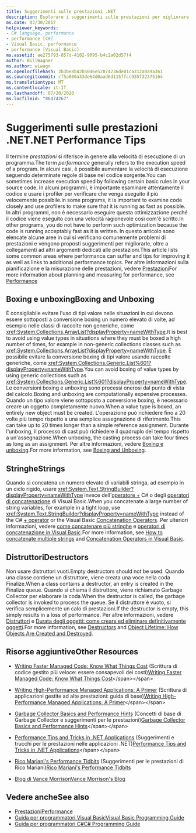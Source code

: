 ```yaml
---
title: Suggerimenti sulle prestazioni .NET
description: Esplorare i suggerimenti sulle prestazioni per migliorare la velocità di esecuzione di un programma in .NET. Vedere Suggerimenti per la conversione boxing e unboxing, le stringhe e i distruttori.
ms.date: 03/30/2017
helpviewer_keywords:
- C# language, performance
- performance [C#]
- Visual Basic, performance
- performance [Visual Basic]
ms.assetid: ae275793-857d-4102-9095-b4c2a02d57f4
author: BillWagner
ms.author: wiwagn
ms.openlocfilehash: 2b3be8b42b5046e52074236de01ca312a0a9a361
ms.sourcegitcommit: cf5a800a33de64d0aad6d115ffcc935f32375164
ms.translationtype: MT
ms.contentlocale: it-IT
ms.lasthandoff: 07/20/2020
ms.locfileid: "86474267"
---
```

# <a name="net-performance-tips"></a><span data-ttu-id="845c6-104">Suggerimenti sulle prestazioni .NET</span><span class="sxs-lookup"><span data-stu-id="845c6-104">.NET Performance Tips</span></span>
<span data-ttu-id="845c6-105">Il termine *prestazioni* si riferisce in genere alla velocità di esecuzione di un programma.</span><span class="sxs-lookup"><span data-stu-id="845c6-105">The term *performance* generally refers to the execution speed of a program.</span></span> <span data-ttu-id="845c6-106">In alcuni casi, è possibile aumentare la velocità di esecuzione seguendo determinate regole di base nel codice sorgente.</span><span class="sxs-lookup"><span data-stu-id="845c6-106">You can sometimes increase execution speed by following certain basic rules in your source code.</span></span> <span data-ttu-id="845c6-107">In alcuni programmi, è importante esaminare attentamente il codice e usare i profiler per verificare che venga eseguito il più velocemente possibile.</span><span class="sxs-lookup"><span data-stu-id="845c6-107">In some programs, it is important to examine code closely and use profilers to make sure that it is running as fast as possible.</span></span> <span data-ttu-id="845c6-108">In altri programmi, non è necessario eseguire questa ottimizzazione perché il codice viene eseguito con una velocità ragionevole così com'è scritto.</span><span class="sxs-lookup"><span data-stu-id="845c6-108">In other programs, you do not have to perform such optimization because the code is running acceptably fast as it is written.</span></span> <span data-ttu-id="845c6-109">In questo articolo sono elencate alcune aree in cui si verificano comunemente problemi di prestazioni e vengono proposti suggerimenti per migliorarle, oltre a collegamenti ad altri argomenti dedicati alle prestazioni.</span><span class="sxs-lookup"><span data-stu-id="845c6-109">This article lists some common areas where performance can suffer and tips for improving it as well as links to additional performance topics.</span></span> <span data-ttu-id="845c6-110">Per altre informazioni sulla pianificazione e la misurazione delle prestazioni, vedere [Prestazioni](index.md)</span><span class="sxs-lookup"><span data-stu-id="845c6-110">For more information about planning and measuring for performance, see [Performance](index.md)</span></span>  
  
## <a name="boxing-and-unboxing"></a><span data-ttu-id="845c6-111">Boxing e unboxing</span><span class="sxs-lookup"><span data-stu-id="845c6-111">Boxing and Unboxing</span></span>  
 <span data-ttu-id="845c6-112">È consigliabile evitare l'uso di tipi valore nelle situazioni in cui devono essere sottoposti a conversione boxing un numero elevato di volte, ad esempio nelle classi di raccolte non generiche, come <xref:System.Collections.ArrayList?displayProperty=nameWithType>.</span><span class="sxs-lookup"><span data-stu-id="845c6-112">It is best to avoid using value types in situations where they must be boxed a high number of times, for example in non-generic collections classes such as <xref:System.Collections.ArrayList?displayProperty=nameWithType>.</span></span> <span data-ttu-id="845c6-113">È possibile evitare la conversione boxing di tipi valore usando raccolte generiche, come <xref:System.Collections.Generic.List%601?displayProperty=nameWithType>.</span><span class="sxs-lookup"><span data-stu-id="845c6-113">You can avoid boxing of value types by using generic collections such as <xref:System.Collections.Generic.List%601?displayProperty=nameWithType>.</span></span> <span data-ttu-id="845c6-114">Le conversioni boxing e unboxing sono processi onerosi dal punto di vista del calcolo.</span><span class="sxs-lookup"><span data-stu-id="845c6-114">Boxing and unboxing are computationally expensive processes.</span></span> <span data-ttu-id="845c6-115">Quando un tipo valore viene sottoposto a conversione boxing, è necessario creare un oggetto completamente nuovo.</span><span class="sxs-lookup"><span data-stu-id="845c6-115">When a value type is boxed, an entirely new object must be created.</span></span> <span data-ttu-id="845c6-116">L'operazione può richiedere fino a 20 volte più tempo rispetto a una semplice assegnazione di riferimento.</span><span class="sxs-lookup"><span data-stu-id="845c6-116">This can take up to 20 times longer than a simple reference assignment.</span></span> <span data-ttu-id="845c6-117">Durante l'unboxing, il processo di cast può richiedere il quadruplo del tempo rispetto a un'assegnazione.</span><span class="sxs-lookup"><span data-stu-id="845c6-117">When unboxing, the casting process can take four times as long as an assignment.</span></span> <span data-ttu-id="845c6-118">Per altre informazioni, vedere [Boxing e unboxing](../../csharp/programming-guide/types/boxing-and-unboxing.md).</span><span class="sxs-lookup"><span data-stu-id="845c6-118">For more information, see [Boxing and Unboxing](../../csharp/programming-guide/types/boxing-and-unboxing.md).</span></span>  
  
## <a name="strings"></a><span data-ttu-id="845c6-119">Stringhe</span><span class="sxs-lookup"><span data-stu-id="845c6-119">Strings</span></span>  
 <span data-ttu-id="845c6-120">Quando si concatena un numero elevato di variabili stringa, ad esempio in un ciclo rigido, usare <xref:System.Text.StringBuilder?displayProperty=nameWithType> invece dell'[operatore +](../../csharp/language-reference/operators/addition-operator.md) C# o degli [operatori di concatenazione](../../visual-basic/language-reference/operators/concatenation-operators.md) di Visual Basic.</span><span class="sxs-lookup"><span data-stu-id="845c6-120">When you concatenate a large number of string variables, for example in a tight loop, use <xref:System.Text.StringBuilder?displayProperty=nameWithType> instead of the C# [+ operator](../../csharp/language-reference/operators/addition-operator.md) or the Visual Basic [Concatenation Operators](../../visual-basic/language-reference/operators/concatenation-operators.md).</span></span> <span data-ttu-id="845c6-121">Per ulteriori informazioni, vedere [come concatenare più stringhe](../../csharp/how-to/concatenate-multiple-strings.md) e [operatori di concatenazione in Visual Basic](../../visual-basic/programming-guide/language-features/operators-and-expressions/concatenation-operators.md).</span><span class="sxs-lookup"><span data-stu-id="845c6-121">For more information, see [How to concatenate multiple strings](../../csharp/how-to/concatenate-multiple-strings.md) and [Concatenation Operators in Visual Basic](../../visual-basic/programming-guide/language-features/operators-and-expressions/concatenation-operators.md).</span></span>  
  
## <a name="destructors"></a><span data-ttu-id="845c6-122">Distruttori</span><span class="sxs-lookup"><span data-stu-id="845c6-122">Destructors</span></span>  
 <span data-ttu-id="845c6-123">Non usare distruttori vuoti.</span><span class="sxs-lookup"><span data-stu-id="845c6-123">Empty destructors should not be used.</span></span> <span data-ttu-id="845c6-124">Quando una classe contiene un distruttore, viene creata una voce nella coda Finalize.</span><span class="sxs-lookup"><span data-stu-id="845c6-124">When a class contains a destructor, an entry is created in the Finalize queue.</span></span> <span data-ttu-id="845c6-125">Quando si chiama il distruttore, viene richiamato Garbage Collector per elaborare la coda.</span><span class="sxs-lookup"><span data-stu-id="845c6-125">When the destructor is called, the garbage collector is invoked to process the queue.</span></span> <span data-ttu-id="845c6-126">Se il distruttore è vuoto, si verifica semplicemente un calo di prestazioni.</span><span class="sxs-lookup"><span data-stu-id="845c6-126">If the destructor is empty, this simply results in a loss of performance.</span></span> <span data-ttu-id="845c6-127">Per altre informazioni, vedere [Distruttori](../../csharp/programming-guide/classes-and-structs/destructors.md) e [Durata degli oggetti: come creare ed eliminare definitivamente oggetti](../../visual-basic/programming-guide/language-features/objects-and-classes/object-lifetime-how-objects-are-created-and-destroyed.md).</span><span class="sxs-lookup"><span data-stu-id="845c6-127">For more information, see [Destructors](../../csharp/programming-guide/classes-and-structs/destructors.md) and [Object Lifetime: How Objects Are Created and Destroyed](../../visual-basic/programming-guide/language-features/objects-and-classes/object-lifetime-how-objects-are-created-and-destroyed.md).</span></span>  
  
## <a name="other-resources"></a><span data-ttu-id="845c6-128">Risorse aggiuntive</span><span class="sxs-lookup"><span data-stu-id="845c6-128">Other Resources</span></span>  
  
- <span data-ttu-id="845c6-129">[Writing Faster Managed Code: Know What Things Cost](https://docs.microsoft.com/previous-versions/dotnet/articles/ms973852(v=msdn.10)) (Scrittura di codice gestito più veloce: essere consapevoli dei costi)</span><span class="sxs-lookup"><span data-stu-id="845c6-129">[Writing Faster Managed Code: Know What Things Cost](https://docs.microsoft.com/previous-versions/dotnet/articles/ms973852(v=msdn.10))</span></span>  
  
- <span data-ttu-id="845c6-130">[Writing High-Performance Managed Applications: A Primer](https://docs.microsoft.com/previous-versions/dotnet/articles/ms973858(v=msdn.10)) (Scrittura di applicazioni gestite ad alte prestazioni: guida di base)</span><span class="sxs-lookup"><span data-stu-id="845c6-130">[Writing High-Performance Managed Applications: A Primer](https://docs.microsoft.com/previous-versions/dotnet/articles/ms973858(v=msdn.10))</span></span>  
  
- <span data-ttu-id="845c6-131">[Garbage Collector Basics and Performance Hints](https://docs.microsoft.com/previous-versions/dotnet/articles/ms973837(v=msdn.10)) (Concetti di base di Garbage Collector e suggerimenti per le prestazioni)</span><span class="sxs-lookup"><span data-stu-id="845c6-131">[Garbage Collector Basics and Performance Hints](https://docs.microsoft.com/previous-versions/dotnet/articles/ms973837(v=msdn.10))</span></span>  
  
- <span data-ttu-id="845c6-132">[Performance Tips and Tricks in .NET Applications](https://docs.microsoft.com/previous-versions/dotnet/articles/ms973839(v=msdn.10)) (Suggerimenti e trucchi per le prestazioni nelle applicazioni .NET)</span><span class="sxs-lookup"><span data-stu-id="845c6-132">[Performance Tips and Tricks in .NET Applications](https://docs.microsoft.com/previous-versions/dotnet/articles/ms973839(v=msdn.10))</span></span>  

- <span data-ttu-id="845c6-133">[Rico Mariani's Performance Tidbits](https://docs.microsoft.com/archive/blogs/ricom/) (Suggerimenti per le prestazioni di Rico Mariani)</span><span class="sxs-lookup"><span data-stu-id="845c6-133">[Rico Mariani's Performance Tidbits](https://docs.microsoft.com/archive/blogs/ricom/)</span></span>  

- [<span data-ttu-id="845c6-134">Blog di Vance Morrison</span><span class="sxs-lookup"><span data-stu-id="845c6-134">Vance Morrison's Blog</span></span>](https://docs.microsoft.com/archive/blogs/vancem/)
  
## <a name="see-also"></a><span data-ttu-id="845c6-135">Vedere anche</span><span class="sxs-lookup"><span data-stu-id="845c6-135">See also</span></span>

- [<span data-ttu-id="845c6-136">Prestazioni</span><span class="sxs-lookup"><span data-stu-id="845c6-136">Performance</span></span>](index.md)
- [<span data-ttu-id="845c6-137">Guida per programmatori Visual Basic</span><span class="sxs-lookup"><span data-stu-id="845c6-137">Visual Basic Programming Guide</span></span>](../../visual-basic/programming-guide/index.md)
- [<span data-ttu-id="845c6-138">Guida per programmatori C#</span><span class="sxs-lookup"><span data-stu-id="845c6-138">C# Programming Guide</span></span>](../../csharp/programming-guide/index.md)
